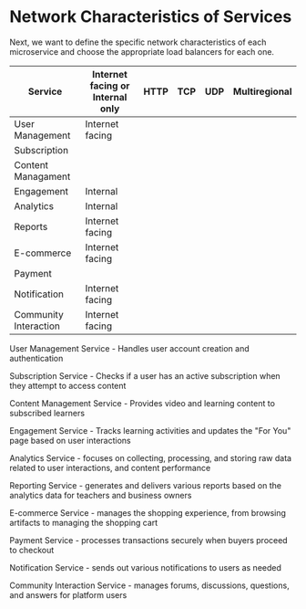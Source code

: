 # Network Characteristics of Services

Next, we want to define the specific network characteristics of each microservice and choose the 
appropriate load balancers for each one.

| Service | Internet facing or Internal only | HTTP | TCP | UDP | Multiregional |
| ------- | -------------------------------- | ---- | --- | --- | ------------- |
| User Management| Internet facing
| Subscription |
| Content Managament |
| Engagement | Internal |
| Analytics | Internal |
| Reports | Internet facing |
| E-commerce | Internet facing |
| Payment |
| Notification | Internet facing |
| Community Interaction | Internet facing |

User Management Service - Handles user account creation and authentication

Subscription Service - Checks if a user has an active subscription when they attempt to access content

Content Management Service - Provides video and learning content to subscribed learners

Engagement Service - Tracks learning activities and updates the "For You" page based on user interactions

Analytics Service - focuses on collecting, processing, and storing raw data related to user interactions, and content performance

Reporting Service - generates and delivers various reports based on the analytics data for teachers and business owners

E-commerce Service - manages the shopping experience, from browsing artifacts to managing the shopping cart

Payment Service - processes transactions securely when buyers proceed to checkout

Notification Service - sends out various notifications to users as needed

Community Interaction Service - manages forums, discussions, questions, and answers for platform users
